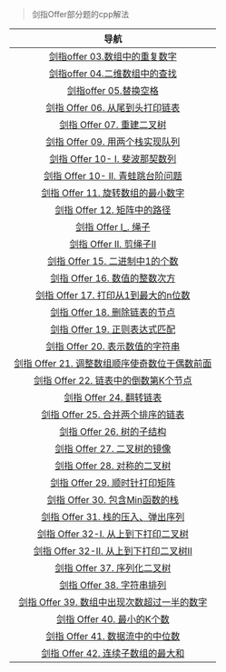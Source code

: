 > 剑指Offer部分题的cpp解法

|                             导航                             |
| :----------------------------------------------------------: |
|   [剑指offer 03.数组中的重复数字](03_数组中的重复数字.md)    |
|  [剑指offer 04.二维数组中的查找](./04_二维数组中的查找.md)   |
|           [剑指offer 05.替换空格](05_替换空格.md)            |
|  [剑指 Offer 06. 从尾到头打印链表](06_从尾到头打印链表.md)   |
|        [剑指 Offer 07. 重建二叉树](07_重建二叉树.md)         |
|   [剑指 Offer 09. 用两个栈实现队列](09_两个栈实现队列.md)    |
|    [剑指 Offer 10- I. 斐波那契数列](10-I_斐波那契数列.md)    |
| [剑指 Offer 10- II. 青蛙跳台阶问题](10-II_青蛙跳台阶问题.md ) |
| [剑指 Offer 11. 旋转数组的最小数字](11_旋转数组的最小数字.md) |
|      [剑指 Offer 12. 矩阵中的路径](12_矩阵中的路径.md)       |
|            [剑指 Offer I_. 绳子](14-I_剪绳子.md)             |
|         [剑指 Offer II. 剪绳子II](14-II_剪绳子II.md)         |
|   [剑指 Offer 15. 二进制中1的个数](15_二进制中1的个数.md)    |
|    [剑指 Offer 16. 数值的整数次方](16_数值的整数次方.md)     |
| [剑指 Offer 17. 打印从1到最大的n位数](17_打印从1到最大的n位数.md) |
|    [剑指 Offer 18. 删除链表的节点](18_删除链表的节点.md)     |
|    [剑指 Offer 19. 正则表达式匹配](19_正则表达式匹配.md)     |
|  [剑指 Offer 20. 表示数值的字符串](20_表示数值的字符串.md)   |
| [剑指 Offer 21. 调整数组顺序使奇数位于偶数前面](21_调整数组顺序使奇数位于偶数前面.md) |
| [剑指 Offer 22. 链表中的倒数第K个节点](22_链表中的倒数第K个节点.md) |
|          [剑指 Offer 24. 翻转链表](24_翻转链表.md)           |
| [剑指 Offer 25. 合并两个排序的链表](25_合并两个排序的链表.md) |
|        [剑指 Offer 26. 树的子结构](26_树的子结构.md)         |
|      [剑指 Offer 27. 二叉树的镜像](27_二叉树的镜像.md)       |
|      [剑指 Offer 28. 对称的二叉树](28_对称的二叉树.md)       |
|    [剑指 Offer 29. 顺时针打印矩阵](29_顺时针打印矩阵.md)     |
|   [剑指 Offer 30. 包含Min函数的栈](30_包含Min函数的栈.md)    |
| [剑指 Offer 31. 栈的压入、弹出序列](31_栈的压入、弹出序列.md) |
| [剑指 Offer 32-I. 从上到下打印二叉树](32-I_从上到下打印二叉树.md) |
| [剑指 Offer 32-II. 从上到下打印二叉树II](32-II_从上到下打印二叉树II.md) |
|      [剑指 Offer 37. 序列化二叉树](37_序列化二叉树.md)       |
|        [剑指 Offer 38. 字符串排列](38_字符串排列.md)         |
| [剑指 Offer 39. 数组中出现次数超过一半的数字](39_数组中出现次数超过一半的数字.md) |
|       [剑指 Offer 40. 最小的K个数](40_最小的K个数.md)        |
|  [剑指 Offer 41. 数据流中的中位数](41_数据流中的中位数.md)   |
| [剑指 Offer 42. 连续子数组的最大和](42_连续子数组的最大和.md) |